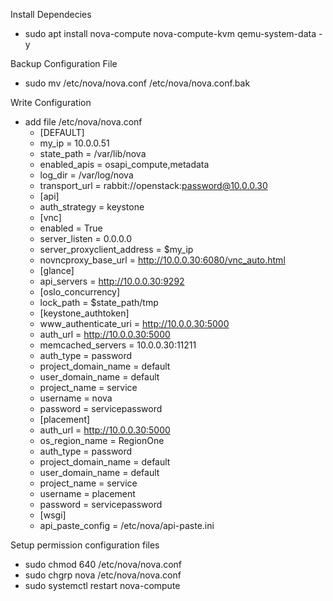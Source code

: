 Install Dependecies
- sudo apt install nova-compute nova-compute-kvm qemu-system-data -y

Backup Configuration File
- sudo mv /etc/nova/nova.conf /etc/nova/nova.conf.bak

Write Configuration
- add file /etc/nova/nova.conf
  - [DEFAULT]
  - my_ip = 10.0.0.51
  - state_path = /var/lib/nova
  - enabled_apis = osapi_compute,metadata
  - log_dir = /var/log/nova
  - transport_url = rabbit://openstack:password@10.0.0.30
  - [api]
  - auth_strategy = keystone
  - [vnc]
  - enabled = True
  - server_listen = 0.0.0.0
  - server_proxyclient_address = $my_ip
  - novncproxy_base_url = http://10.0.0.30:6080/vnc_auto.html
  - [glance]
  - api_servers = http://10.0.0.30:9292
  - [oslo_concurrency]
  - lock_path = $state_path/tmp
  - [keystone_authtoken]
  - www_authenticate_uri = http://10.0.0.30:5000
  - auth_url = http://10.0.0.30:5000
  - memcached_servers = 10.0.0.30:11211
  - auth_type = password
  - project_domain_name = default
  - user_domain_name = default
  - project_name = service
  - username = nova
  - password = servicepassword
  - [placement]
  - auth_url = http://10.0.0.30:5000
  - os_region_name = RegionOne
  - auth_type = password
  - project_domain_name = default
  - user_domain_name = default
  - project_name = service
  - username = placement
  - password = servicepassword
  - [wsgi]
  - api_paste_config = /etc/nova/api-paste.ini

Setup permission configuration files
- sudo chmod 640 /etc/nova/nova.conf
- sudo chgrp nova /etc/nova/nova.conf
- sudo systemctl restart nova-compute
